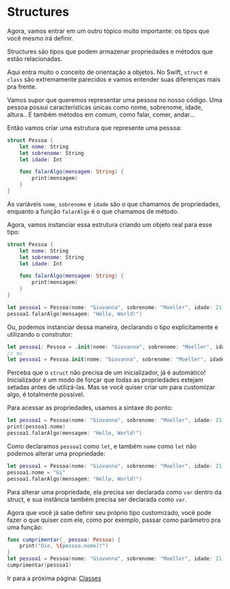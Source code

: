 # Structures

Agora, vamos entrar em um outro tópico muito importante: os tipos que você mesmo irá definir.

Structures são tipos que podem armazenar propriedades e métodos que estão relacionadas.

Aqui entra muito o conceito de orientação a objetos. No Swift, `struct` e `class` são extremamente parecidos e vamos entender suas diferenças mais pra frente.

Vamos supor que queremos representar uma pessoa no nosso código. Uma pessoa possui características únicas como nome, sobrenome, idade, altura.. E também métodos em comum, como falar, comer, andar...

Então vamos criar uma estrutura que represente uma pessoa:

```swift
struct Pessoa {
    let nome: String
    let sobrenome: String
    let idade: Int

    func falarAlgo(mensagem: String) {
        print(mensagem)
    }
}
```

As variáveis `nome`, `sobrenome` e `idade` são o que chamamos de propriedades, enquanto a função `falarAlgo` é o que chamamos de método.

Agora, vamos instanciar essa estrutura criando um objeto real para esse tipo:

```swift
struct Pessoa {
    let nome: String
    let sobrenome: String
    let idade: Int

    func falarAlgo(mensagem: String) {
        print(mensagem)
    }
}

let pessoa1 = Pessoa(nome: "Giovanna", sobrenome: "Moeller", idade: 21)
pessoa1.falarAlgo(mensagem: "Hello, World!")
```

Ou, podemos instanciar dessa maneira, declarando o tipo explicitamente e utilizando o construtor:

```swift
let pessoa1: Pessoa = .init(nome: "Giovanna", sobrenome: "Moeller", idade: 21)
// ou
let pessoa1 = Pessoa.init(nome: "Giovanna", sobrenome: "Moeller", idade: 21)
```

Perceba que o `struct` não precisa de um inicializador, já é automático! Inicializador é um modo de forçar que todas as propriedades estejam setadas antes de utilizá-las. Mas se você quiser criar um para customizar algo, é totalmente possível.

Para acessar as propriedades, usamos a sintaxe do ponto:

```swift
let pessoa1 = Pessoa(nome: "Giovanna", sobrenome: "Moeller", idade: 21)
print(pessoa1.nome)
pessoa1.falarAlgo(mensagem: "Hello, World!")
```

Como declaramos `pessoa1` como `let`, e também `nome` como `let` não podemos alterar uma propriedade:

```swift
let pessoa1 = Pessoa(nome: "Giovanna", sobrenome: "Moeller", idade: 21)
pessoa1.nome = "Gi"
pessoa1.falarAlgo(mensagem: "Hello, World!")
```

Para alterar uma propriedade, ela precisa ser declarada como `var` dentro da struct, e sua instância também precisa ser declarada como `var`.

Agora que você já sabe definir seu próprio tipo customizado, você pode fazer o que quiser com ele, como por exemplo, passar como parâmetro pra uma função:

```swift
func cumprimentar(_ pessoa: Pessoa) {
    print("Oie, \(pessoa.nome)!")
}
let pessoa1 = Pessoa(nome: "Giovanna", sobrenome: "Moeller", idade: 21)
cumprimentar(pessoa1)
```

Ir para a próxima página: [Classes](docs/linguagem/15-classes.md)